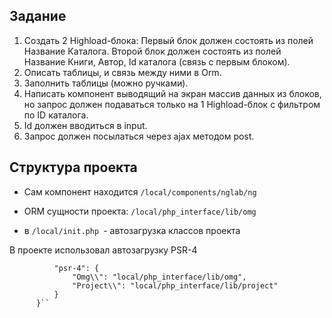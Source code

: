 Задание
--

1) Создать 2 Highload-блока:
Первый блок должен состоять из полей Название Каталога.
Второй блок должен состоять из полей Название Книги, Автор, Id каталога
(связь с первым блоком).
2) Описать таблицы, и связь между ними в Orm.
3) Заполнить таблицы (можно ручками).
4) Написать компонент выводящий на экран массив данных из блоков, но запрос
должен подаваться только на 1 Highload-блок с фильтром по ID каталога.
5) Id должен вводиться в input.
6) Запрос должен посылаться через ajax методом post.

Структура проекта
--

- Сам компонент находится `/local/components/nglab/ng`

 - ORM сущности проекта: `/local/php_interface/lib/omg`
 - в `/local/init.php `- автозагрузка классов проекта

В проекте использовал автозагрузку PSR-4 

````"autoload": {
          "psr-4": {
              "Omg\\": "local/php_interface/lib/omg",
              "Project\\": "local/php_interface/lib/project"
          }
      }``
````

